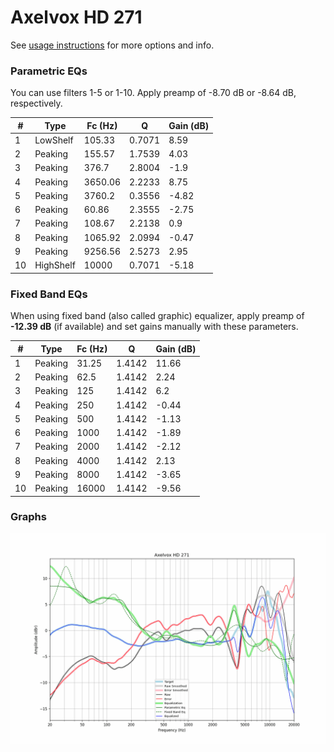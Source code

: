 # Axelvox HD 271
See [usage instructions](https://github.com/jaakkopasanen/AutoEq#usage) for more options and info.

### Parametric EQs
You can use filters 1-5 or 1-10. Apply preamp of -8.70 dB or -8.64 dB, respectively.

|   # | Type      |   Fc (Hz) |      Q |   Gain (dB) |
|-----|-----------|-----------|--------|-------------|
|   1 | LowShelf  |    105.33 | 0.7071 |        8.59 |
|   2 | Peaking   |    155.57 | 1.7539 |        4.03 |
|   3 | Peaking   |    376.7  | 2.8004 |       -1.9  |
|   4 | Peaking   |   3650.06 | 2.2233 |        8.75 |
|   5 | Peaking   |   3760.2  | 0.3556 |       -4.82 |
|   6 | Peaking   |     60.86 | 2.3555 |       -2.75 |
|   7 | Peaking   |    108.67 | 2.2138 |        0.9  |
|   8 | Peaking   |   1065.92 | 2.0994 |       -0.47 |
|   9 | Peaking   |   9256.56 | 2.5273 |        2.95 |
|  10 | HighShelf |  10000    | 0.7071 |       -5.18 |

### Fixed Band EQs
When using fixed band (also called graphic) equalizer, apply preamp of **-12.39 dB** (if available) and set gains manually with these parameters.

|   # | Type    |   Fc (Hz) |      Q |   Gain (dB) |
|-----|---------|-----------|--------|-------------|
|   1 | Peaking |     31.25 | 1.4142 |       11.66 |
|   2 | Peaking |     62.5  | 1.4142 |        2.24 |
|   3 | Peaking |    125    | 1.4142 |        6.2  |
|   4 | Peaking |    250    | 1.4142 |       -0.44 |
|   5 | Peaking |    500    | 1.4142 |       -1.13 |
|   6 | Peaking |   1000    | 1.4142 |       -1.89 |
|   7 | Peaking |   2000    | 1.4142 |       -2.12 |
|   8 | Peaking |   4000    | 1.4142 |        2.13 |
|   9 | Peaking |   8000    | 1.4142 |       -3.65 |
|  10 | Peaking |  16000    | 1.4142 |       -9.56 |

### Graphs
![](./Axelvox%20HD%20271.png)
